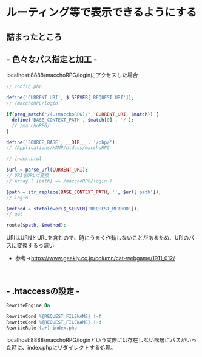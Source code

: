 # ルーティング等で表示できるようにする

## 詰まったところ

## - 色々なパス指定と加工 - 

localhost:8888/macchoRPG/loginにアクセスした場合

```php
// config.php

define('CURRENT_URI', $_SERVER['REQUEST_URI']);
// /macchoRPG/login

if(preg_match("/(.+macchoRPG)/", CURRENT_URI, $match)) {
  define('BASE_CONTEXT_PATH', $match[0] . '/');
  // /macchoRPG/
}

define('SOURCE_BASE', __DIR__ . '/php/');
// /Applications/MAMP/htdocs/macchoRPG
```

```php
// index.html

$url = parse_url(CURRENT_URI);
// URIをURLに変換
// Array ( [path] => /macchoRPG/login )

$path = str_replace(BASE_CONTEXT_PATH, '', $url['path']);
// login

$method = strtolower($_SERVER['REQUEST_METHOD']);
// get

route($path, $method);
```

URIはURNとURLを含むので、時にうまく作動しないことがあるため、URIのパスに変換するっぽい
* 参考->https://www.geekly.co.jp/column/cat-webgame/1911_012/

<br />


## - .htaccessの設定 - 

```apache
RewriteEngine On

RewriteCond %{REQUEST_FILENAME} !-f
RewriteCond %{REQUEST_FILENAME} !-d
RewriteRule (.+) index.php
```

localhost:8888/macchoRPG/loginという実際には存在しない階層にパスがいった時に、index.phpにリダイレクトする処理。